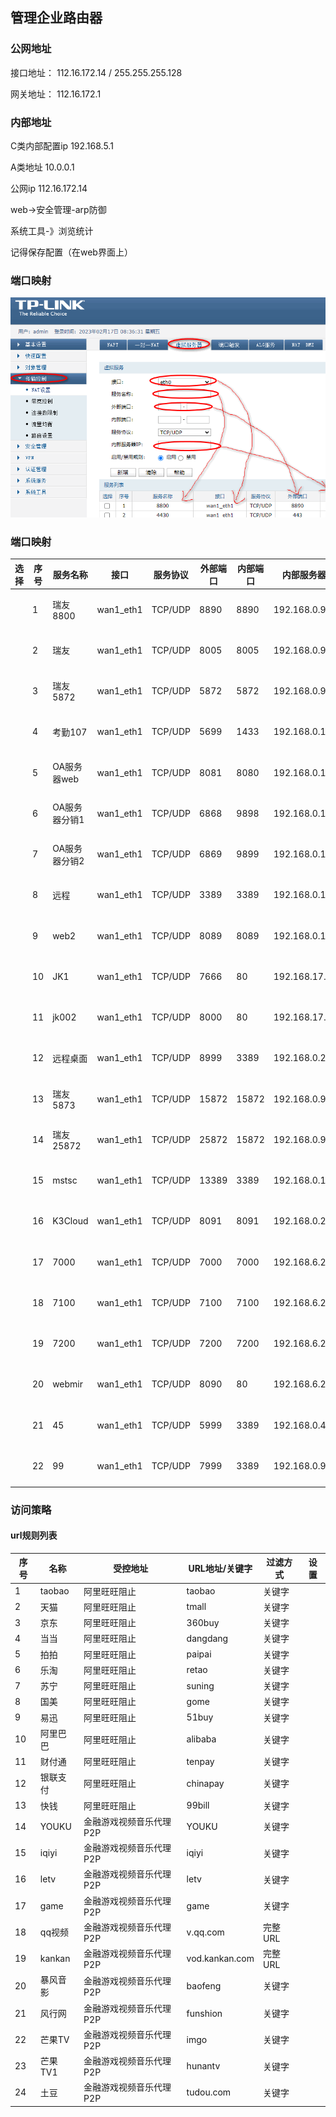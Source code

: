  

## 管理企业路由器



### 公网地址

接口地址： 112.16.172.14 / 255.255.255.128

网关地址： 112.16.172.1

### 内部地址



C类内部配置ip 192.168.5.1

A类地址 10.0.0.1

公网ip 112.16.172.14



web->安全管理-arp防御



系统工具-》浏览统计

记得保存配置（在web界面上）

### 端口映射

![](../imgs/端口映射.png)



###  端口映射

| 选择 | 序号 | 服务名称 | 接口 | 服务协议 | 外部端口 | 内部端口 | 内部服务器IP | 状态 |
| ---- | ---- | -------- | ---- | -------- | -------- | -------- | ------------ | ------------ |
|      | 1    | 瑞友8800      | wan1_eth1 | TCP/UDP | 8890  | 8890  | 192.168.0.99   | 已启用 |
|      | 2    | 瑞友        | wan1_eth1 | TCP/UDP | 8005 | 8005 | 192.168.0.99   | 已启用 |
|      | 3    | 瑞友5872      | wan1_eth1 | TCP/UDP | 5872  | 5872  | 192.168.0.99   | 已启用 |
|      | 4    | 考勤107       | wan1_eth1 | TCP/UDP | 5699  | 1433  | 192.168.0.107  | 已启用 |
|      | 5    | OA服务器web   | wan1_eth1 | TCP/UDP | 8081  | 8080  | 192.168.0.107  | 已启用 |
|      | 6    | OA服务器分销1 | wan1_eth1 | TCP/UDP | 6868  | 9898  | 192.168.0.107  | 已启用 |
|      | 7    | OA服务器分销2 | wan1_eth1 | TCP/UDP | 6869  | 9899  | 192.168.0.107  | 已启用 |
|      | 8    | 远程          | wan1_eth1 | TCP/UDP | 3389  | 3389  | 192.168.0.107  | 已禁用 |
|      | 9    | web2          | wan1_eth1 | TCP/UDP | 8089  | 8089  | 192.168.0.107  | 已启用 |
|      | 10   | JK1           | wan1_eth1 | TCP/UDP | 7666  | 80    | 192.168.17.249 | 已启用 |
|      | 11   | jk002         | wan1_eth1 | TCP/UDP | 8000  | 80    | 192.168.17.150 | 已启用 |
|      | 12   | 远程桌面      | wan1_eth1 | TCP/UDP | 8999  | 3389  | 192.168.0.252  | 已禁用 |
|      | 13   | 瑞友5873      | wan1_eth1 | TCP/UDP | 15872 | 15872 | 192.168.0.99   | 已启用 |
|      | 14   | 瑞友25872     | wan1_eth1 | TCP/UDP | 25872 | 15872 | 192.168.0.99   | 已启用 |
|      | 15   | mstsc         | wan1_eth1 | TCP/UDP | 13389 | 3389  | 192.168.0.121  | 已启用 |
|      | 16   | K3Cloud       | wan1_eth1 | TCP/UDP | 8091  | 8091  | 192.168.0.252  | 已启用 |
|      | 17   | 7000          | wan1_eth1 | TCP/UDP | 7000  | 7000  | 192.168.6.200  | 已启用 |
|      | 18   | 7100          | wan1_eth1 | TCP/UDP | 7100  | 7100  | 192.168.6.200  | 已启用 |
|      | 19   | 7200          | wan1_eth1 | TCP/UDP | 7200  | 7200  | 192.168.6.200  | 已启用 |
|      | 20   | webmir        | wan1_eth1 | TCP/UDP | 8090  | 80    | 192.168.6.200  | 已启用 |
|      | 21   | 45            | wan1_eth1 | TCP/UDP | 5999  | 3389  | 192.168.0.45   | 已禁用 |
|      | 22   | 99            | wan1_eth1 | TCP/UDP | 7999  | 3389  | 192.168.0.99   | 已禁用 |

 


 

### 访问策略



#### url规则列表



| 序号 | 名称 | 受控地址 | URL地址/关键字 | 过滤方式 | 设置 |
| ---- | ---- | -------- | -------------- | -------- | ---- |
| 1    | taobao   | 阿里旺旺阻止            | taobao         | 关键字  |      |
| 2    | 天猫     | 阿里旺旺阻止            | tmall          | 关键字  |      |
| 3    | 京东     | 阿里旺旺阻止            | 360buy         | 关键字  |      |
| 4    | 当当     | 阿里旺旺阻止            | dangdang       | 关键字  |      |
| 5    | 拍拍     | 阿里旺旺阻止            | paipai         | 关键字  |      |
| 6    | 乐淘     | 阿里旺旺阻止            | retao          | 关键字  |      |
| 7    | 苏宁     | 阿里旺旺阻止            | suning         | 关键字  |      |
| 8    | 国美     | 阿里旺旺阻止            | gome           | 关键字  |      |
| 9    | 易迅     | 阿里旺旺阻止            | 51buy          | 关键字  |      |
| 10   | 阿里巴巴 | 阿里旺旺阻止            | alibaba        | 关键字  |      |
| 11   | 财付通   | 阿里旺旺阻止            | tenpay         | 关键字  |      |
| 12   | 银联支付 | 阿里旺旺阻止            | chinapay       | 关键字  |      |
| 13   | 快钱     | 阿里旺旺阻止            | 99bill         | 关键字  |      |
| 14   | YOUKU    | 金融游戏视频音乐代理P2P | YOUKU          | 关键字  |      |
| 15   | iqiyi    | 金融游戏视频音乐代理P2P | iqiyi          | 关键字  |      |
| 16   | letv     | 金融游戏视频音乐代理P2P | letv           | 关键字  |      |
| 17   | game     | 金融游戏视频音乐代理P2P | game           | 关键字  |      |
| 18   | qq视频   | 金融游戏视频音乐代理P2P | v.qq.com       | 完整URL |      |
| 19   | kankan   | 金融游戏视频音乐代理P2P | vod.kankan.com | 完整URL |      |
| 20   | 暴风音影 | 金融游戏视频音乐代理P2P | baofeng        | 关键字  |      |
| 21   | 风行网   | 金融游戏视频音乐代理P2P | funshion       | 关键字  |      |
| 22   | 芒果TV   | 金融游戏视频音乐代理P2P | imgo           | 关键字  |      |
| 23   | 芒果TV1  | 金融游戏视频音乐代理P2P | hunantv        | 关键字  |      |
| 24   | 土豆     | 金融游戏视频音乐代理P2P | tudou.com      | 关键字  |      |



 
 